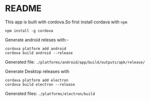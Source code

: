 # README

This app is built with cordova.So first install cordava with `npm`

```
npm install -g cordova
```

Generate android releses with:- 
```
cordova platform add android
cordova build android --release
```
Generated file: `./platforms/android/app/build/outputs/apk/release/`


Generate Desktop releases with

```
cordava platform add electron
cordova build electron --release

```
Generated files: `./platforms/electron/build`
